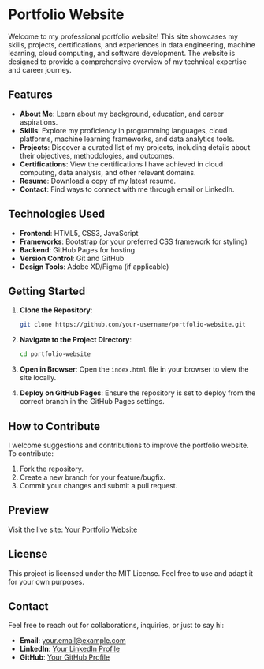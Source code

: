 # Portfolio Website

Welcome to my professional portfolio website! This site showcases my skills, projects, certifications, and experiences in data engineering, machine learning, cloud computing, and software development. The website is designed to provide a comprehensive overview of my technical expertise and career journey.

## Features

- **About Me**: Learn about my background, education, and career aspirations.
- **Skills**: Explore my proficiency in programming languages, cloud platforms, machine learning frameworks, and data analytics tools.
- **Projects**: Discover a curated list of my projects, including details about their objectives, methodologies, and outcomes.
- **Certifications**: View the certifications I have achieved in cloud computing, data analysis, and other relevant domains.
- **Resume**: Download a copy of my latest resume.
- **Contact**: Find ways to connect with me through email or LinkedIn.

## Technologies Used

- **Frontend**: HTML5, CSS3, JavaScript
- **Frameworks**: Bootstrap (or your preferred CSS framework for styling)
- **Backend**: GitHub Pages for hosting
- **Version Control**: Git and GitHub
- **Design Tools**: Adobe XD/Figma (if applicable)

## Getting Started

1. **Clone the Repository**:
   ```bash
   git clone https://github.com/your-username/portfolio-website.git
   ```

2. **Navigate to the Project Directory**:
   ```bash
   cd portfolio-website
   ```

3. **Open in Browser**:
   Open the `index.html` file in your browser to view the site locally.

4. **Deploy on GitHub Pages**:
   Ensure the repository is set to deploy from the correct branch in the GitHub Pages settings.

## How to Contribute

I welcome suggestions and contributions to improve the portfolio website. To contribute:

1. Fork the repository.
2. Create a new branch for your feature/bugfix.
3. Commit your changes and submit a pull request.

## Preview

Visit the live site: [Your Portfolio Website](https://your-username.github.io/portfolio-website/)

## License

This project is licensed under the MIT License. Feel free to use and adapt it for your own purposes.

## Contact

Feel free to reach out for collaborations, inquiries, or just to say hi:

- **Email**: your.email@example.com
- **LinkedIn**: [Your LinkedIn Profile](https://linkedin.com/in/your-profile)
- **GitHub**: [Your GitHub Profile](https://github.com/your-username)
